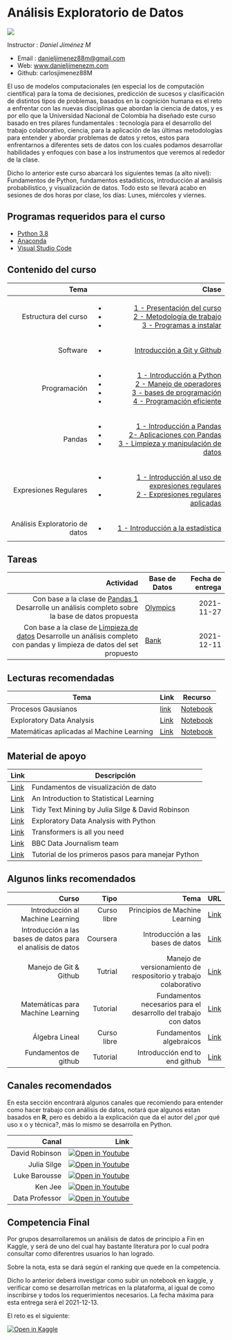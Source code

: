 # Análisis Exploratorio de Datos 

![](https://camo.githubusercontent.com/eaf6d00cab4f08bc322ccbf97174c3fe9ebf0e563ee4a94dbd1e8ce5930ac489/68747470733a2f2f636f6e666c6963746f732d616d6269656e74616c65732e6e65742f6f63615f62642f696d672f4c6f676f253230554e2e6a7067)

Instructor : *Daniel Jiménez M*

* Email : danieljimenez88m@gmail.com
* Web: www.danieljimenezm.com
* Github: carlosjimenez88M



El uso de modelos computacionales (en especial los de computación científica) para la toma de decisiones, predicción de sucesos y clasificación de distintos tipos de problemas, basados en la cognición humana es el reto a enfrentar con las nuevas disciplinas que abordan la ciencia de datos, y es por ello que la Universidad Nacional de Colombia  ha diseñado este curso basado en tres pilares fundamentales : tecnología para el desarrollo del trabajo colaborativo, ciencia, para la aplicación de las últimas metodologías para entender y abordar problemas de datos y retos, estos para enfrentarnos a diferentes sets de datos con los cuales podamos desarrollar habilidades y enfoques con base a los instrumentos que veremos al rededor de la clase. 


Dicho lo anterior este curso abarcará los siguientes temas (a alto nivel): Fundamentos de Python, fundamentos estadísticos, introducción al análisis probabilistico, y visualización de datos. Todo esto se llevará acabo en sesiones de dos horas por clase, los días: Lunes, miércoles y viernes.

## Programas requeridos para el curso

* [Python 3.8](https://www.python.org/downloads/macos/)
* [Anaconda](https://www.anaconda.com/products/individual)
* [Visual Studio Code](https://code.visualstudio.com/download)


## Contenido del curso

|Tema|Clase|
|-----:|-----:|
|Estructura del curso| <ul><li> [1 - Presentación del curso](https://github.com/carlosjimenez88M/EDA_Course/blob/master/presentaciones/clase0.pdf) </li> <li> [2 - Metodología de trabajo](https://github.com/carlosjimenez88M/EDA_Course/blob/master/presentaciones/clase0.1.pdf) </li> <li> [3 - Programas a instalar](https://github.com/carlosjimenez88M/EDA_Course/blob/master/presentaciones/clase1.1.pdf)|
|Software| <ul><li>  [Introducción a Git y Github](https://github.com/carlosjimenez88M/EDA_Course/blob/master/presentaciones/clase2.pdf) |
|Programación|<ul><li> [1 - Introducción a Python](https://github.com/carlosjimenez88M/EDA_Course/blob/master/presentaciones/Python_Introduction.ipynb) </li> <li> [2 - Manejo de operadores](https://github.com/carlosjimenez88M/EDA_Course/blob/master/Notebooks/Intro_python.ipynb)</li> <li> [3 - bases de programación](https://github.com/carlosjimenez88M/EDA_Course/blob/master/presentaciones/programaci%C3%B3n1.ipynb) </li> <li> [4 - Programación eficiente](https://github.com/carlosjimenez88M/EDA_Course/blob/master/presentaciones/programacion.ipynb)|
|Pandas| <ul><li> [1 - Introducción a Pandas](https://github.com/carlosjimenez88M/EDA_Course/blob/master/presentaciones/pandas_I.ipynb) </li> <li> [2- Aplicaciones con Pandas](https://github.com/carlosjimenez88M/EDA_Course/blob/master/presentaciones/Example_pandas.ipynb) </li> <li>[3 - Limpieza y manipulación de datos](https://github.com/carlosjimenez88M/EDA_Course/blob/master/presentaciones/pandasII.ipynb)|
|Expresiones Regulares|<ul><li> [1 - Introducción al uso de expresiones regulares](https://github.com/carlosjimenez88M/EDA_Course/blob/master/presentaciones/regex_I.ipynb) </li> <li> [2 - Expresiones regulares aplicadas](https://github.com/carlosjimenez88M/EDA_Course/blob/master/presentaciones/regex_aplicado.ipynb)|
|Análisis Exploratorio de datos|<ul><li> [1 - Introducción a la estadística](https://github.com/carlosjimenez88M/EDA_Course/blob/master/Notebooks/EDA_Example.Rmd)|



## Tareas
|Actividad|Base de Datos|Fecha de entrega|
|--------:|-------------|---------------:|
|Con base a la clase de [Pandas 1](https://github.com/carlosjimenez88M/EDA_Course/blob/master/presentaciones/pandas_I.ipynb) Desarrolle un análisis completo sobre la base de datos propuesta|[Olympics](https://raw.githubusercontent.com/rfordatascience/tidytuesday/master/data/2021/2021-07-27/olympics.csv)|2021-11-27|
|Con base a la clase de [Limpieza de datos](https://github.com/carlosjimenez88M/EDA_Course/blob/master/presentaciones/pandasII.ipynb) Desarrolle un análisis completo con pandas y limpieza de datos del set propuesto|[Bank](https://github.com/carlosjimenez88M/EDA_Course/blob/master/bases_de_datos/banking_dirty.csv)|2021-12-11|


## Lecturas recomendadas

| Tema| Link |Recurso|
| --- | --- | --- |
|Procesos Gausianos|[link](https://towardsdatascience.com/gaussian-process-first-step-towards-active-learning-in-physics-239a8b260579)|[Notebook](https://colab.research.google.com/github/ziatdinovmax/notebooks_for_medium/blob/main/GP_for_medium.ipynb)|
|Exploratory Data Analysis|[Link]()|[Notebook](https://github.com/hmix13/Sweetviz/blob/master/sweetviz.ipynb)|
|Matemáticas aplicadas al Machine Learning|[Link](https://mml-book.github.io/book/mml-book.pdf)|[Notebook](https://github.com/luonglearnstocode/math-for-machine-learning)| 


## Material de apoyo


| Link | Descripción |
| --- | --- |
| [Link](https://serialmentor.com/dataviz/) | Fundamentos de visualización de dato|
| [Link](https://www.statlearning.com/) | An Introduction to Statistical Learning |
| [Link](https://www.tidytextmining.com/) | Tidy Text Mining by Julia Silge & David Robinson |
| [Link](https://www.amazon.com/-/es/Suresh-Kumar-Mukhiya/dp/1789537258) | Exploratory Data Analysis with Python|
| [Link](https://arxiv.org/abs/1706.03762) | Transformers is all you need |
 [Link](https://medium.com/bbc-visual-and-data-journalism/how-the-bbc-visual-and-data-journalism-team-works-with-graphics-in-r-ed0b35693535) | BBC Data Journalism team |
 |[Link](https://docs.python.org/3/tutorial/)|Tutorial de los primeros pasos para manejar Python|

 ## Algunos links recomendados 
 |Curso|Tipo|Tema|URL|
 |----:|---:|---:|--:|
 |Introducción al Machine Learning| Curso libre|Principios de Machine Learning|[Link](https://www.coursera.org/learn/machine-learning)|
 |Introducción a las bases de datos para el analísis de datos|Coursera|Introducción a las bases de datos|[Link](https://www.coursera.org/learn/sql-for-data-science)|
 |Manejo de Git & Github|Tutrial|Manejo de versionamiento de respositorio y trabajo colaborativo|[Link](https://www.youtube.com/watch?v=HiXLkL42tMU)|
 |Matemáticas para Machine Learning|Tutorial|Fundamentos necesarios para el desarrollo del trabajo con datos|[Link](https://www.youtube.com/watch?v=1VSZtNYMntM&t=1563s)|
 |Álgebra Lineal|Curso libre|Fundamentos algebraicos|[Link](https://www.khanacademy.org/math/algebra)|
 |Fundamentos de github|Tutorial|Introducción end to end github|[Link](https://docs.github.com/en/get-started/quickstart/git-and-github-learning-resources)|
 



## Canales recomendados

En esta sección encontrará algunos canales que recomiendo para entender como hacer trabajo con análisis de datos, notará que algunos estan basados en **R**, pero es debido a la explicación que da el autor del ¿por qué uso x o y técnica?, más lo mismo se desarrolla en Python.

|Canal|Link|
|----:|---:|
|David Robinson|[![Open in Youtube](https://img.shields.io/static/v1?label=&message=Open%20in%20youtube&labelColor=red&color=blue&logo=youtube)](https://www.youtube.com/user/safe4democracy/videos)|
|Julia Silge|[![Open in Youtube](https://img.shields.io/static/v1?label=&message=Open%20in%20youtube&labelColor=red&color=blue&logo=youtube)](https://www.youtube.com/channel/UCTTBgWyJl2HrrhQOOc710kA)|
|Luke Barousse|[![Open in Youtube](https://img.shields.io/static/v1?label=&message=Open%20in%20youtube&labelColor=red&color=blue&logo=youtube)](https://www.youtube.com/c/LukeBarousse)|
|Ken Jee|[![Open in Youtube](https://img.shields.io/static/v1?label=&message=Open%20in%20youtube&labelColor=red&color=blue&logo=youtube)](https://www.youtube.com/c/KenJee1/videos)|
|Data Professor|[![Open in Youtube](https://img.shields.io/static/v1?label=&message=Open%20in%20youtube&labelColor=red&color=blue&logo=youtube)](https://www.youtube.com/c/DataProfessor/videos)|


## Competencia Final

Por grupos desarrollaremos un análisis de datos de principio a Fin en Kaggle, y será de uno del cual hay bastante literatura por lo cual podra consultar como diferentres usuarios lo han logrado.

Sobre la nota, esta se dará según el ranking que quede en la competencia.

Dicho lo anterior deberá investigar como subir un notebook en kaggle, y verificar como se desarrollan metricas en la plataforma, al igual de como inscribirse y todos los requerimientos necesarios. La fecha máxima para esta entrega será el 2021-12-13.

El reto es el siguiente:


[![Open in Kaggle](https://img.shields.io/static/v1?label=&message=Open%20in%20kaggle&labelColor=gary&color=gray&logo=kaggle)](https://www.kaggle.com/c/titanic)




